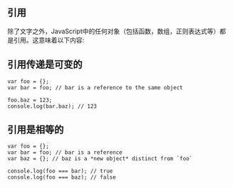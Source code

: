 ## 引用

除了文字之外，JavaScript中的任何对象（包括函数，数组，正则表达式等）都是引用。这意味着以下内容:


## 引用传递是可变的

```
var foo = {};
var bar = foo; // bar is a reference to the same object

foo.baz = 123;
console.log(bar.baz); // 123
```

## 引用是相等的

```
var foo = {};
var bar = foo; // bar is a reference
var baz = {}; // baz is a *new object* distinct from `foo`

console.log(foo === bar); // true
console.log(foo === baz); // false
```